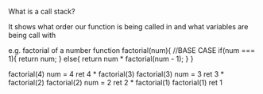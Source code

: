 What is a call stack?

It shows what order our function is being called in and what variables are being call with



e.g. factorial of a number
function factorial(num){
    //BASE CASE
    if(num === 1){
        return num;
    }
    else{
        return num * factorial(num - 1);
    }
}


factorial(4)    num = 4     ret 4 * factorial(3)
factorial(3)    num = 3     ret 3 * factorial(2)
factorial(2)    num = 2     ret 2 * factorial(1)
factorial(1)                ret 1